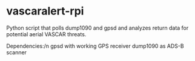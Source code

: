 # vascaralert-rpi
Python script that polls dump1090 and gpsd and analyzes return data for potential aerial VASCAR threats.

Dependencies:/n
gpsd with working GPS receiver
dump1090 as ADS-B scanner

